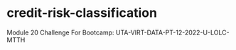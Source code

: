 # credit-risk-classification
Module 20 Challenge For Bootcamp: UTA-VIRT-DATA-PT-12-2022-U-LOLC-MTTH
